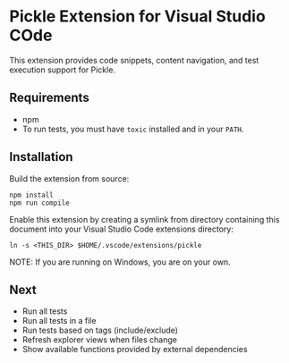 # Pickle Extension for Visual Studio COde

This extension provides code snippets, content navigation, and test execution support for Pickle.

## Requirements

* npm
* To run tests, you must have `toxic` installed and in your `PATH`.

## Installation

Build the extension from source:

```
npm install
npm run compile
```

Enable this extension by creating a symlink from directory containing this document into your Visual Studio Code extensions directory:

```
ln -s <THIS_DIR> $HOME/.vscode/extensions/pickle
```

NOTE: If you are running on Windows, you are on your own.

## Next

* Run all tests
* Run all tests in a file
* Run tests based on tags (include/exclude)
* Refresh explorer views when files change
* Show available functions provided by external dependencies

